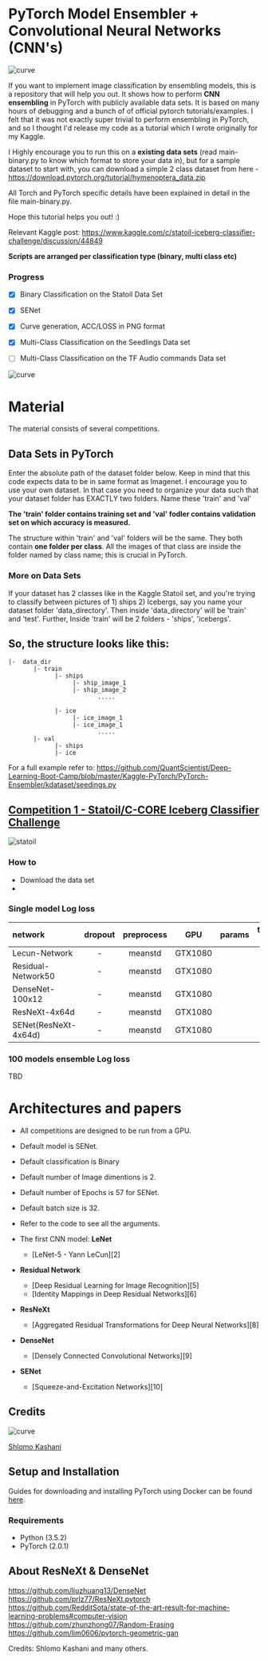 

# PyTorch Model Ensembler + Convolutional Neural Networks (CNN's)

![curve](logo.png)

If you want to implement image classification by ensembling models, this is a repository that will help you out. It shows how to perform **CNN ensembling** in PyTorch with publicly available data sets. It is based on many hours of debugging and a bunch of of official pytorch tutorials/examples. I felt that it was not exactly super trivial to perform ensembling in PyTorch, and so I thought I'd release my code as a tutorial which I wrote originally for my Kaggle.

I Highly encourage you to run this on a **existing data sets** (read main-binary.py to know which format to store your data in), but for a sample dataset to start with, you can download a simple 2 class dataset from here - https://download.pytorch.org/tutorial/hymenoptera_data.zip

All Torch and PyTorch specific details have been explained in detail in the file main-binary.py.

Hope this tutorial helps you out! :)

Relevant Kaggle post: https://www.kaggle.com/c/statoil-iceberg-classifier-challenge/discussion/44849
    
**Scripts are arranged per classification type (binary, multi class etc)** 

### Progress

- [x] Binary Classification on the Statoil Data Set
- [x] SENet
- [x] Curve generation, ACC/LOSS in PNG format
- [x] Multi-Class Classification on the Seedlings Data set  
- [ ] Multi-Class Classification on the TF Audio commands Data set  


![curve](curve.png)


# Material
The material consists of several competitions.

## Data Sets in PyTorch 
Enter the absolute path of the dataset folder below. Keep in mind that this code expects data to be in same format as Imagenet. I encourage you to use your own dataset. In that case you need to organize your data such that your dataset folder has EXACTLY two folders. Name these 'train' and 'val'

**The 'train' folder contains training set and 'val' fodler contains validation set on which accuracy is measured.**  

The structure within 'train' and 'val' folders will be the same. They both contain **one folder per class**. All the images of that class are inside the folder named by class name; this is crucial in PyTorch. 

### More on Data Sets
If your dataset has 2 classes like in the Kaggle Statoil set, and you're trying to classify between pictures of 1) ships 2) Icebergs, 
say you name your dataset folder 'data_directory'. Then inside 'data_directory' will be 'train' and 'test'. Further, Inside 'train' will be 2 folders - 'ships', 'icebergs'. 

## So, the structure looks like this: 

```
|-  data_dir
       |- train 
             |- ships
                  |- ship_image_1
                  |- ship_image_2
                         .....

             |- ice
                  |- ice_image_1
                  |- ice_image_1
                         .....
       |- val
             |- ships
             |- ice
```

For a full example refer to: https://github.com/QuantScientist/Deep-Learning-Boot-Camp/blob/master/Kaggle-PyTorch/PyTorch-Ensembler/kdataset/seedings.py 


## [Competition 1 -  Statoil/C-CORE Iceberg Classifier Challenge]( https://www.kaggle.com/c/statoil-iceberg-classifier-challenge)
![statoil](statoil.png)

### How to
- Download the data set
-

### Single model Log loss 

| network               | dropout | preprocess | GPU       | params  | training time | Loss   |
|:----------------------|:-------:|:----------:|:---------:|:-------:|:-------------:|:------:|
| Lecun-Network         |    -    |   meanstd  | GTX1080  |          |         |        |
| Residual-Network50    |    -    |   meanstd  | GTX1080  |          |    |        |
| DenseNet-100x12       |    -    |   meanstd  | GTX1080  |          |    |        |
| ResNeXt-4x64d         |    -    |   meanstd  | GTX1080  |          |    |        |
| SENet(ResNeXt-4x64d)  |    -    |   meanstd  | GTX1080  |          |  -            |   -    |


### 100 models **ensemble** Log loss 
TBD


# Architectures and papers

- All competitions are designed to be run from a GPU.
- Default model is SENet.
- Default classification is Binary 
- Default number of Image dimentions is 2.   
- Default number of Epochs is 57 for SENet.
- Default batch size is 32. 
- Refer to the code to see all the arguments.   


- The first CNN model: **LeNet**    
    - [LeNet-5 - Yann LeCun][2]
- **Residual Network**
    -  [Deep Residual Learning for Image Recognition][5]
    -  [Identity Mappings in Deep Residual Networks][6]
-  **ResNeXt**  
    -  [Aggregated Residual Transformations for Deep Neural Networks][8]
-  **DenseNet**
    -  [Densely Connected Convolutional Networks][9]
-  **SENet**
    - [Squeeze-and-Excitation Networks][10]  


## Credits

![curve](pytorch-ensembler.png)

[Shlomo Kashani](https://github.com/QuantScientist/Deep-Learning-Boot-Camp/) 


## Setup and Installation

Guides for downloading and installing PyTorch using Docker can be found [here](https://github.com/QuantScientist/Deep-Learning-Boot-Camp/tree/master/docker).

### Requirements

- Python (3.5.2)
- PyTorch (2.0.1)


## About ResNeXt & DenseNet

https://github.com/liuzhuang13/DenseNet
https://github.com/prlz77/ResNeXt.pytorch
https://github.com/RedditSota/state-of-the-art-result-for-machine-learning-problems#computer-vision
https://github.com/zhunzhong07/Random-Erasing
https://github.com/lim0606/pytorch-geometric-gan
  
  
Credits: Shlomo Kashani and many others. 
